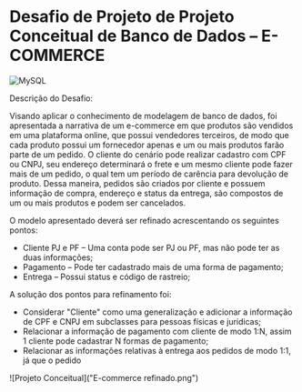 # Desafio de Projeto de Projeto Conceitual de Banco de Dados – E-COMMERCE

![MySQL](https://img.shields.io/badge/mysql-%2300f.svg?style=for-the-badge&logo=mysql&logoColor=white)

Descrição do Desafio: 

Visando aplicar o conhecimento de modelagem de banco de dados, foi apresentada a narrativa de um e-commerce em que produtos são vendidos em uma plataforma online, que possui vendedores terceiros, de modo que cada produto possui um fornecedor apenas e um ou mais produtos farão parte de um pedido. 
O cliente do cenário pode realizar cadastro com CPF ou CNPJ, seu endereço determinará o frete e um mesmo cliente pode fazer mais de um pedido, o qual tem um período de carência para devolução de produto.
Dessa maneira, pedidos são criados por cliente e possuem informação de compra, endereço e status da entrega, são compostos de um ou mais produtos e podem ser cancelados.

O modelo apresentado deverá ser refinado acrescentando os seguintes pontos:

* Cliente PJ e PF – Uma conta pode ser PJ ou PF, mas não pode ter as duas informações;
* Pagamento – Pode ter cadastrado mais de uma forma de pagamento;
* Entrega – Possui status e código de rastreio;

A solução dos pontos para refinamento foi:
* Considerar "Cliente" como uma generalização e adicionar a informação de CPF e CNPJ em subclasses para pessoas físicas e jurídicas;
* Relacionar a informação de pagamento com cliente de modo 1:N, assim 1 cliente pode cadastrar N formas de pagamento;
* Relacionar as informações relativas à entrega aos pedidos de modo 1:1, já que o pedido 

![Projeto Conceitual]("E-commerce refinado.png")